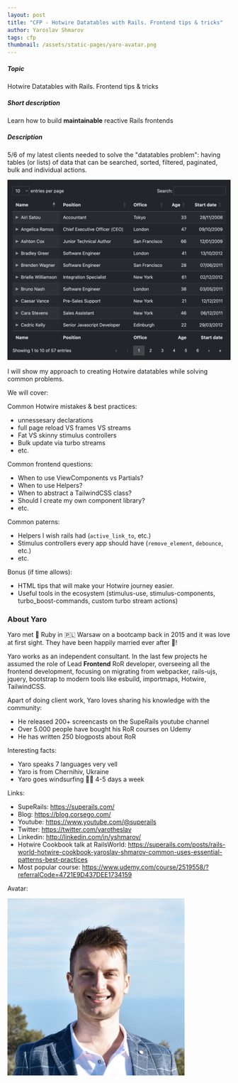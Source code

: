 ```yaml
---
layout: post
title: "CFP - Hotwire Datatables with Rails. Frontend tips & tricks"
author: Yaroslav Shmarov
tags: cfp
thumbnail: /assets/static-pages/yaro-avatar.png
---
```


##### Topic

Hotwire Datatables with Rails. Frontend tips & tricks

##### Short description

Learn how to build **maintainable** reactive Rails frontends

##### Description

5/6 of my latest clients needed to solve the "datatables problem": having tables (or lists) of data that can be searched, sorted, filtered, paginated, bulk and individual actions.

![Datatables example](/assets/images/cfp-datatables.png)

I will show my approach to creating Hotwire datatables while solving common problems.

We will cover:

Common Hotwire mistakes & best practices:
- unnessesary declarations
- full page reload VS frames VS streams
- Fat VS skinny stimulus controllers
- Bulk update via turbo streams
- etc.

Common frontend questions:
- When to use ViewComponents vs Partials?
- When to use Helpers?
- When to abstract a TailwindCSS class?
- Should I create my own component library?
- etc.

Common paterns:
- Helpers I wish rails had (`active_link_to`, etc.)
- Stimulus controllers every app should have (`remove_element`, `debounce`, etc.)
- etc.

Bonus (if time allows):
- HTML tips that will make your Hotwire journey easier.
- Useful tools in the ecosystem (stimulus-use, stimulus-components, turbo_boost-commands, custom turbo stream actions)

### About Yaro

Yaro met 💎 Ruby in 🇵🇱 Warsaw on a bootcamp back in 2015 and it was love at first sight. They have been happily married ever after 💍!

Yaro works as an independent consultant. In the last few projects he assumed the role of Lead **Frontend** RoR developer, overseeing all the frontend development, focusing on migrating from webpacker, rails-ujs, jquery, bootstrap to modern tools like esbuild, importmaps, Hotwire, TailwindCSS.

Apart of doing client work, Yaro loves sharing his knowledge with the community:
- He released 200+ screencasts on the SupeRails youtube channel
- Over 5.000 people have bought his RoR courses on Udemy
- He has written 250 blogposts about RoR

Interesting facts:
- Yaro speaks 7 languages very vell
- Yaro is from Chernihiv, Ukraine
- Yaro goes windsurfing 🏄‍♂️ 4-5 days a week

Links:
- SupeRails: https://superails.com/
- Blog: https://blog.corsego.com/
- Youtube: https://www.youtube.com/@superails
- Twitter: https://twitter.com/yarotheslav
- Linkedin: http://linkedin.com/in/yshmarov/
- Hotwire Cookbook talk at RailsWorld: https://superails.com/posts/rails-world-hotwire-cookbook-yaroslav-shmarov-common-uses-essential-patterns-best-practices
- Most popular course: https://www.udemy.com/course/2519558/?referralCode=4721E9D437DEE1734159

Avatar:

<img src="/assets/static-pages/yaro-avatar.png" alt="yaro-avatar" style="max-width:400px;"/>
